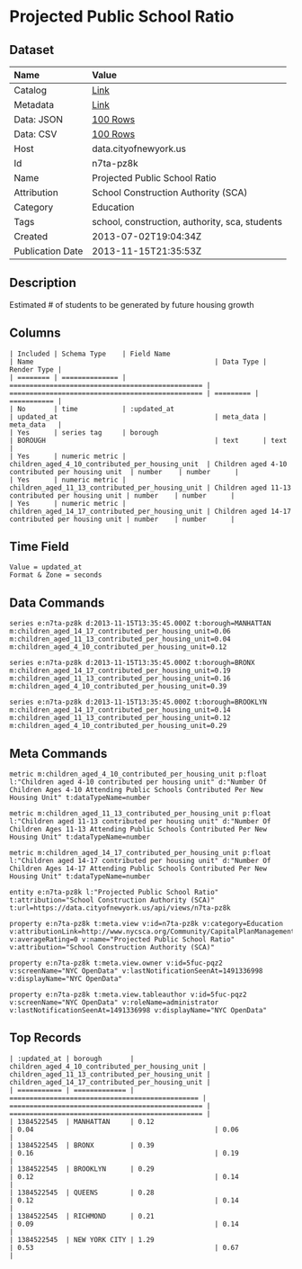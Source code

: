# Projected Public School Ratio

## Dataset

| Name | Value |
| :--- | :---- |
| Catalog | [Link](https://catalog.data.gov/dataset/projected-public-school-ratio-cf981) |
| Metadata | [Link](https://data.cityofnewyork.us/api/views/n7ta-pz8k) |
| Data: JSON | [100 Rows](https://data.cityofnewyork.us/api/views/n7ta-pz8k/rows.json?max_rows=100) |
| Data: CSV | [100 Rows](https://data.cityofnewyork.us/api/views/n7ta-pz8k/rows.csv?max_rows=100) |
| Host | data.cityofnewyork.us |
| Id | n7ta-pz8k |
| Name | Projected Public School Ratio |
| Attribution | School Construction Authority (SCA) |
| Category | Education |
| Tags | school, construction, authority, sca, students |
| Created | 2013-07-02T19:04:34Z |
| Publication Date | 2013-11-15T21:35:53Z |

## Description

Estimated # of students to be generated by future housing growth

## Columns

```ls
| Included | Schema Type    | Field Name                                       | Name                                             | Data Type | Render Type |
| ======== | ============== | ================================================ | ================================================ | ========= | =========== |
| No       | time           | :updated_at                                      | updated_at                                       | meta_data | meta_data   |
| Yes      | series tag     | borough                                          | BOROUGH                                          | text      | text        |
| Yes      | numeric metric | children_aged_4_10_contributed_per_housing_unit  | Children aged 4-10 contributed per housing unit  | number    | number      |
| Yes      | numeric metric | children_aged_11_13_contributed_per_housing_unit | Children aged 11-13 contributed per housing unit | number    | number      |
| Yes      | numeric metric | children_aged_14_17_contributed_per_housing_unit | Children aged 14-17 contributed per housing unit | number    | number      |
```

## Time Field

```ls
Value = updated_at
Format & Zone = seconds
```

## Data Commands

```ls
series e:n7ta-pz8k d:2013-11-15T13:35:45.000Z t:borough=MANHATTAN m:children_aged_14_17_contributed_per_housing_unit=0.06 m:children_aged_11_13_contributed_per_housing_unit=0.04 m:children_aged_4_10_contributed_per_housing_unit=0.12

series e:n7ta-pz8k d:2013-11-15T13:35:45.000Z t:borough=BRONX m:children_aged_14_17_contributed_per_housing_unit=0.19 m:children_aged_11_13_contributed_per_housing_unit=0.16 m:children_aged_4_10_contributed_per_housing_unit=0.39

series e:n7ta-pz8k d:2013-11-15T13:35:45.000Z t:borough=BROOKLYN m:children_aged_14_17_contributed_per_housing_unit=0.14 m:children_aged_11_13_contributed_per_housing_unit=0.12 m:children_aged_4_10_contributed_per_housing_unit=0.29
```

## Meta Commands

```ls
metric m:children_aged_4_10_contributed_per_housing_unit p:float l:"Children aged 4-10 contributed per housing unit" d:"Number Of Children Ages 4-10 Attending Public Schools Contributed Per New Housing Unit" t:dataTypeName=number

metric m:children_aged_11_13_contributed_per_housing_unit p:float l:"Children aged 11-13 contributed per housing unit" d:"Number Of Children Ages 11-13 Attending Public Schools Contributed Per New Housing Unit" t:dataTypeName=number

metric m:children_aged_14_17_contributed_per_housing_unit p:float l:"Children aged 14-17 contributed per housing unit" d:"Number Of Children Ages 14-17 Attending Public Schools Contributed Per New Housing Unit" t:dataTypeName=number

entity e:n7ta-pz8k l:"Projected Public School Ratio" t:attribution="School Construction Authority (SCA)" t:url=https://data.cityofnewyork.us/api/views/n7ta-pz8k

property e:n7ta-pz8k t:meta.view v:id=n7ta-pz8k v:category=Education v:attributionLink=http://www.nycsca.org/Community/CapitalPlanManagementReportsData/Housing/NewHousingMultiplier.pdf v:averageRating=0 v:name="Projected Public School Ratio" v:attribution="School Construction Authority (SCA)"

property e:n7ta-pz8k t:meta.view.owner v:id=5fuc-pqz2 v:screenName="NYC OpenData" v:lastNotificationSeenAt=1491336998 v:displayName="NYC OpenData"

property e:n7ta-pz8k t:meta.view.tableauthor v:id=5fuc-pqz2 v:screenName="NYC OpenData" v:roleName=administrator v:lastNotificationSeenAt=1491336998 v:displayName="NYC OpenData"
```

## Top Records

```ls
| :updated_at | borough       | children_aged_4_10_contributed_per_housing_unit | children_aged_11_13_contributed_per_housing_unit | children_aged_14_17_contributed_per_housing_unit | 
| =========== | ============= | =============================================== | ================================================ | ================================================ | 
| 1384522545  | MANHATTAN     | 0.12                                            | 0.04                                             | 0.06                                             | 
| 1384522545  | BRONX         | 0.39                                            | 0.16                                             | 0.19                                             | 
| 1384522545  | BROOKLYN      | 0.29                                            | 0.12                                             | 0.14                                             | 
| 1384522545  | QUEENS        | 0.28                                            | 0.12                                             | 0.14                                             | 
| 1384522545  | RICHMOND      | 0.21                                            | 0.09                                             | 0.14                                             | 
| 1384522545  | NEW YORK CITY | 1.29                                            | 0.53                                             | 0.67                                             | 
```